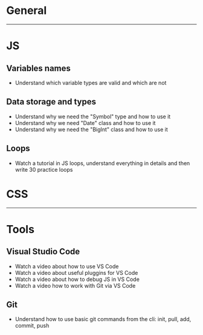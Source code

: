 # General
---

# JS
## Variables names
- Understand which variable types are valid and which are not

## Data storage and types

- Understand why we need the "Symbol" type and how to use it
- Understand why we need "Date" class and how to use it
- Understand why we need the "BigInt" class and how to use it

## Loops
- Watch a tutorial in JS loops, understand everything in details and then write 30 practice loops

# CSS
---

# Tools
## Visual Studio Code
- Watch a video about how to use VS Code
- Watch a video about useful pluggins for VS Code
- Watch a video about how to debug JS in VS Code
- Watch a video how to work with Git via VS Code

## Git
- Understand how to use basic git commands from the cli: init, pull, add, commit, push